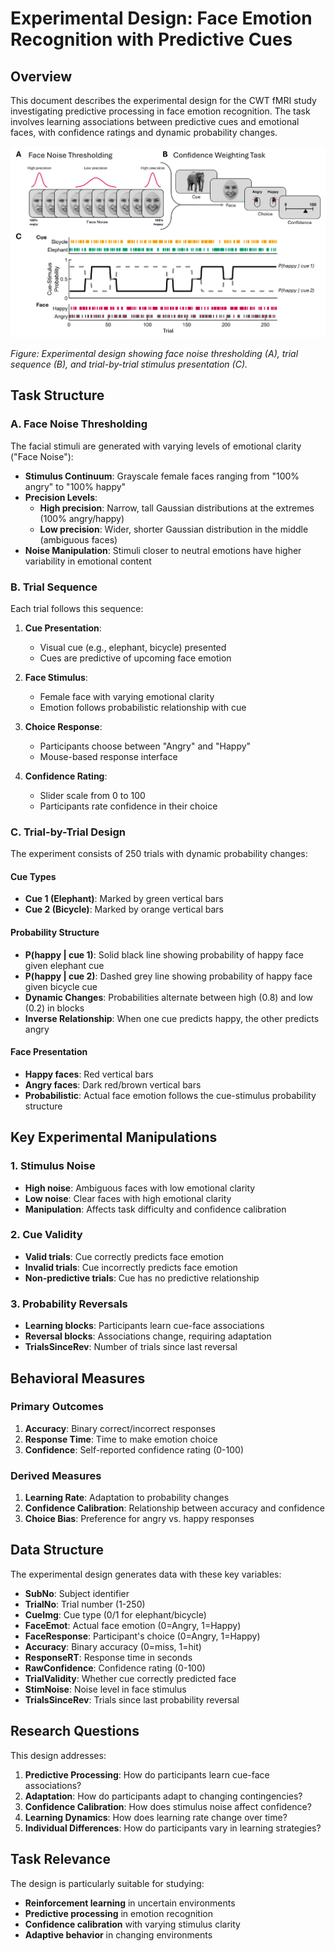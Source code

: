 # Experimental Design: Face Emotion Recognition with Predictive Cues

## Overview

This document describes the experimental design for the CWT fMRI study investigating predictive processing in face emotion recognition. The task involves learning associations between predictive cues and emotional faces, with confidence ratings and dynamic probability changes.

![Experimental Design](experimental_design.png)

*Figure: Experimental design showing face noise thresholding (A), trial sequence (B), and trial-by-trial stimulus presentation (C).*

## Task Structure

### A. Face Noise Thresholding

The facial stimuli are generated with varying levels of emotional clarity ("Face Noise"):

- **Stimulus Continuum**: Grayscale female faces ranging from "100% angry" to "100% happy"
- **Precision Levels**:
  - **High precision**: Narrow, tall Gaussian distributions at the extremes (100% angry/happy)
  - **Low precision**: Wider, shorter Gaussian distribution in the middle (ambiguous faces)
- **Noise Manipulation**: Stimuli closer to neutral emotions have higher variability in emotional content

### B. Trial Sequence

Each trial follows this sequence:

1. **Cue Presentation**: 
   - Visual cue (e.g., elephant, bicycle) presented
   - Cues are predictive of upcoming face emotion

2. **Face Stimulus**:
   - Female face with varying emotional clarity
   - Emotion follows probabilistic relationship with cue

3. **Choice Response**:
   - Participants choose between "Angry" and "Happy"
   - Mouse-based response interface

4. **Confidence Rating**:
   - Slider scale from 0 to 100
   - Participants rate confidence in their choice

### C. Trial-by-Trial Design

The experiment consists of 250 trials with dynamic probability changes:

#### Cue Types
- **Cue 1 (Elephant)**: Marked by green vertical bars
- **Cue 2 (Bicycle)**: Marked by orange vertical bars

#### Probability Structure
- **P(happy | cue 1)**: Solid black line showing probability of happy face given elephant cue
- **P(happy | cue 2)**: Dashed grey line showing probability of happy face given bicycle cue
- **Dynamic Changes**: Probabilities alternate between high (0.8) and low (0.2) in blocks
- **Inverse Relationship**: When one cue predicts happy, the other predicts angry

#### Face Presentation
- **Happy faces**: Red vertical bars
- **Angry faces**: Dark red/brown vertical bars
- **Probabilistic**: Actual face emotion follows the cue-stimulus probability structure

## Key Experimental Manipulations

### 1. Stimulus Noise
- **High noise**: Ambiguous faces with low emotional clarity
- **Low noise**: Clear faces with high emotional clarity
- **Manipulation**: Affects task difficulty and confidence calibration

### 2. Cue Validity
- **Valid trials**: Cue correctly predicts face emotion
- **Invalid trials**: Cue incorrectly predicts face emotion
- **Non-predictive trials**: Cue has no predictive relationship

### 3. Probability Reversals
- **Learning blocks**: Participants learn cue-face associations
- **Reversal blocks**: Associations change, requiring adaptation
- **TrialsSinceRev**: Number of trials since last reversal

## Behavioral Measures

### Primary Outcomes
1. **Accuracy**: Binary correct/incorrect responses
2. **Response Time**: Time to make emotion choice
3. **Confidence**: Self-reported confidence rating (0-100)

### Derived Measures
1. **Learning Rate**: Adaptation to probability changes
2. **Confidence Calibration**: Relationship between accuracy and confidence
3. **Choice Bias**: Preference for angry vs. happy responses

## Data Structure

The experimental design generates data with these key variables:

- **SubNo**: Subject identifier
- **TrialNo**: Trial number (1-250)
- **CueImg**: Cue type (0/1 for elephant/bicycle)
- **FaceEmot**: Actual face emotion (0=Angry, 1=Happy)
- **FaceResponse**: Participant's choice (0=Angry, 1=Happy)
- **Accuracy**: Binary accuracy (0=miss, 1=hit)
- **ResponseRT**: Response time in seconds
- **RawConfidence**: Confidence rating (0-100)
- **TrialValidity**: Whether cue correctly predicted face
- **StimNoise**: Noise level in face stimulus
- **TrialsSinceRev**: Trials since last probability reversal

## Research Questions

This design addresses:

1. **Predictive Processing**: How do participants learn cue-face associations?
2. **Adaptation**: How do participants adapt to changing contingencies?
3. **Confidence Calibration**: How does stimulus noise affect confidence?
4. **Learning Dynamics**: How does learning rate change over time?
5. **Individual Differences**: How do participants vary in learning strategies?

## Task Relevance

The design is particularly suitable for studying:
- **Reinforcement learning** in uncertain environments
- **Predictive processing** in emotion recognition
- **Confidence calibration** with varying stimulus clarity
- **Adaptive behavior** in changing environments 